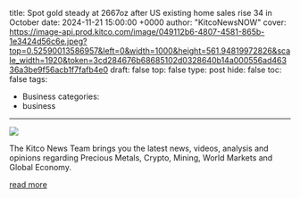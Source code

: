 title: Spot gold steady at 2667oz after US existing home sales rise 34 in October
date: 2024-11-21 15:00:00 +0000
author: "KitcoNewsNOW"
cover: https://image-api.prod.kitco.com/image/049112b6-4807-4581-865b-1e3424d56c6e.jpeg?top=0.52590013586957&left=0&width=1000&height=561.94819972826&scale_width=1920&token=3cd284676b68685102d0328640b14a000556ad46336a3be9f56acb1f7fafb4e0
draft: false
top: false
type: post
hide: false
toc: false
tags:
  - Business
categories:
  - business
---

![](https://image-api.prod.kitco.com/image/049112b6-4807-4581-865b-1e3424d56c6e.jpeg?top=0.52590013586957&left=0&width=1000&height=561.94819972826&scale_width=1920&token=3cd284676b68685102d0328640b14a000556ad46336a3be9f56acb1f7fafb4e0)

The Kitco News Team brings you the latest news, videos, analysis and opinions regarding Precious Metals, Crypto, Mining, World Markets and Global Economy.

[read more](https://www.kitco.com/news/article/2024-11-21/spot-gold-steady-2667oz-after-us-existing-home-sales-rise-34-october)
